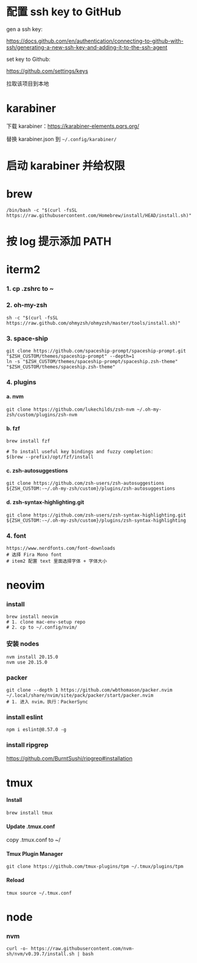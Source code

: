 

# 配置 ssh key to GitHub
gen a ssh key:

https://docs.github.com/en/authentication/connecting-to-github-with-ssh/generating-a-new-ssh-key-and-adding-it-to-the-ssh-agent

set key to Github:

https://github.com/settings/keys

拉取该项目到本地


# karabiner

下载 karabiner：https://karabiner-elements.pqrs.org/

替换 karabiner.json 到 `~/.config/karabiner/`

# 启动 karabiner 并给权限

# brew
```
/bin/bash -c "$(curl -fsSL https://raw.githubusercontent.com/Homebrew/install/HEAD/install.sh)"
```
# 按 log 提示添加 PATH

# iterm2
### 1. cp .zshrc to ~

### 2. oh-my-zsh
```
sh -c "$(curl -fsSL https://raw.github.com/ohmyzsh/ohmyzsh/master/tools/install.sh)"
```
### 3. space-ship
```
git clone https://github.com/spaceship-prompt/spaceship-prompt.git "$ZSH_CUSTOM/themes/spaceship-prompt" --depth=1
ln -s "$ZSH_CUSTOM/themes/spaceship-prompt/spaceship.zsh-theme" "$ZSH_CUSTOM/themes/spaceship.zsh-theme"
```
### 4. plugins
#### a. nvm
```
git clone https://github.com/lukechilds/zsh-nvm ~/.oh-my-zsh/custom/plugins/zsh-nvm
```
#### b. fzf
```
brew install fzf

# To install useful key bindings and fuzzy completion:
$(brew --prefix)/opt/fzf/install
```
#### c. zsh-autosuggestions
```
git clone https://github.com/zsh-users/zsh-autosuggestions ${ZSH_CUSTOM:-~/.oh-my-zsh/custom}/plugins/zsh-autosuggestions
```
#### d. zsh-syntax-highlighting.git 
```
git clone https://github.com/zsh-users/zsh-syntax-highlighting.git ${ZSH_CUSTOM:-~/.oh-my-zsh/custom}/plugins/zsh-syntax-highlighting
```
### 4. font
```
https://www.nerdfonts.com/font-downloads
# 选择 Fira Mono font
# item2 配置 text 里面选择字体 + 字体大小
```

# neovim
### install
```
brew install neovim
# 1. clone mac-env-setup repo
# 2. cp to ~/.config/nvim/
```

### 安装 nodes
```
nvm install 20.15.0
nvm use 20.15.0
```

### packer
```
git clone --depth 1 https://github.com/wbthomason/packer.nvim ~/.local/share/nvim/site/pack/packer/start/packer.nvim
# 1. 进入 nvim，执行：PackerSync
 ```

### install eslint
```
npm i eslint@8.57.0 -g
 ```
### install ripgrep

https://github.com/BurntSushi/ripgrep#installation

# tmux
#### Install
```
brew install tmux
```
#### Update .tmux.conf
copy .tmux.conf to ~/

#### Tmux Plugin Manager
```
git clone https://github.com/tmux-plugins/tpm ~/.tmux/plugins/tpm
```
#### Reload
```
tmux source ~/.tmux.conf
```

# node
### nvm
```
curl -o- https://raw.githubusercontent.com/nvm-sh/nvm/v0.39.7/install.sh | bash
```


